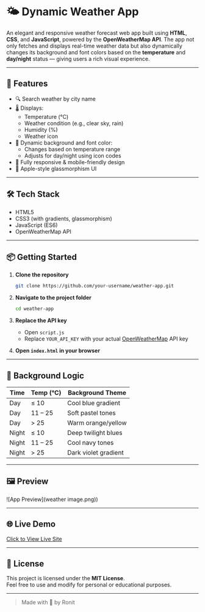 
# 🌤️ Dynamic Weather App

An elegant and responsive weather forecast web app built using **HTML**, **CSS**, and **JavaScript**, powered by the **OpenWeatherMap API**. The app not only fetches and displays real-time weather data but also dynamically changes its background and font colors based on the **temperature** and **day/night** status — giving users a rich visual experience.

---

## 🚀 Features

- 🔍 Search weather by city name
- 🌡 Displays:
  - Temperature (°C)
  - Weather condition (e.g., clear sky, rain)
  - Humidity (%)
  - Weather icon
- 🎨 Dynamic background and font color:
  - Changes based on temperature range
  - Adjusts for day/night using icon codes
- 📱 Fully responsive & mobile-friendly design
- 🧊 Apple-style glassmorphism UI

---

## 🛠 Tech Stack

- HTML5
- CSS3 (with gradients, glassmorphism)
- JavaScript (ES6)
- OpenWeatherMap API

---

## 📦 Getting Started

1. **Clone the repository**
   ```bash
   git clone https://github.com/your-username/weather-app.git
   ```

2. **Navigate to the project folder**
   ```bash
   cd weather-app
   ```

3. **Replace the API key**
   - Open `script.js`
   - Replace `YOUR_API_KEY` with your actual [OpenWeatherMap](https://openweathermap.org/) API key

4. **Open `index.html` in your browser**

---

## 🌈 Background Logic

| Time  | Temp (°C)      | Background Theme            |
|-------|----------------|-----------------------------|
| Day   | ≤ 10           | Cool blue gradient          |
| Day   | 11 – 25        | Soft pastel tones           |
| Day   | > 25           | Warm orange/yellow          |
| Night | ≤ 10           | Deep twilight blues         |
| Night | 11 – 25        | Cool navy tones             |
| Night | > 25           | Dark violet gradient        |

---

## 🖼️ Preview

![App Preview](weather image.png))

---

## 🌐 Live Demo

[Click to View Live Site](https://ronitbera.github.io/WeatherApp/)

---

## 📄 License

This project is licensed under the **MIT License**.  
Feel free to use and modify for personal or educational purposes.

---

> Made with 💙 by Ronit
